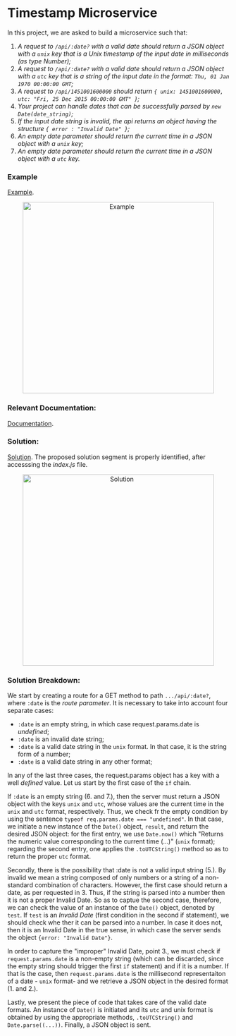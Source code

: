 # Timestamp Microservice

In this project, we are asked to build a microservice such that:

1. *A request to `/api/:date?` with a valid date should return a JSON object with a `unix` key that is a Unix timestamp of the input date in milliseconds (as type Number);*
2. *A request to `/api/:date?` with a valid date should return a JSON object with a `utc` key that is a string of the input date in the format: `Thu, 01 Jan 1970 00:00:00 GMT`;*
3. *A request to `/api/1451001600000` should return `{ unix: 1451001600000, utc: "Fri, 25 Dec 2015 00:00:00 GMT" }`;*
4. *Your project can handle dates that can be successfully parsed by `new Date(date_string)`;*
5. *If the input date string is invalid, the api returns an object having the structure `{ error : "Invalid Date" }`;*
6. *An empty date parameter should return the current time in a JSON object with a `unix` key;*
7. *An empty date parameter should return the current time in a JSON object with a `utc` key.*

### Example

[Example](https://timestamp-microservice.freecodecamp.rocks/).

<p align="center" width="100%"><img width="434" alt="Example" src=https://user-images.githubusercontent.com/73555298/188310039-81f1b65f-5c76-4ada-bd7d-0f3c732e0202.png></p>


### Relevant Documentation:

[Documentation](https://developer.mozilla.org/en-US/docs/Web/JavaScript/Reference/Global_Objects/Date).


### Solution:

[Solution](https://replit.com/join/leuyabzstx-minip). The proposed solution segment is properly identified, after accesssing the *index.js* file.

<p align="center" width="100%"><img width="434" alt="Solution" src="https://user-images.githubusercontent.com/73555298/188279004-5905db6a-1037-4432-95b6-f859ea21cb79.png">
  </p>

### Solution Breakdown:

We start by creating a route for a GET method to path `.../api/:date?`, where `:date` is the *route parameter*. It is necessary to take into account four separate cases:

- `:date` is an empty string, in which case request.params.date is *undefined*;
- `:date` is an invalid date string;
- `:date` is a valid date string in the `unix` format. In that case, it is the string form of a number;
- `:date` is a valid date string in any other format;

In any of the last three cases, the request.params object has a key with a well *defined* value. Let us start by the first case of the `if` chain.

If `:date` is an empty string (6. and 7.), then the server must return a JSON object with the keys `unix` and `utc`, whose values are the current time in the `unix` and `utc` format, respectively. Thus, we check fr the empty condition by using the sentence `typeof req.params.date === "undefined"`. In that case, we initiate a new instance of the `Date()` object, `result`, and return the desired JSON object: for the first entry, we use `Date.now()` which "Returns the numeric value corresponding to the current time (...)" (`unix` format); regarding the second entry, one applies the `.toUTCString()` method so as to return the proper `utc` format.

Secondly, there is the possibility that :date is not a valid input string (5.). By invalid we mean a string composed of only numbers or a string of a non-standard combination of characters. However, the first case should return a date, as per requested in 3. Thus, if the string is parsed into a number then it is not a proper Invalid Date. So as to captue the second case, therefore, we can check the value of an instance of the `Date()` object, denoted by `test`. If `test` is an *Invalid Date* (first condition in the second if statement), we should check whe ther it can be parsed into a number. In case it does not, then it is an Invalid Date in the true sense, in which case the server sends the object `{error: "Invalid Date"}`.

In order to capture the "improper" Invalid Date, point 3., we must check if `request.params.date` is a non-empty string (which can be discarded, since the empty string should trigger the first `if` statement) and if it is a number. If that is the case, then `request.params.date` is the millisecond representaiton of a date - `unix` format- and we retrieve a JSON object in the desired format (1. and 2.).

Lastly, we present the piece of code that takes care of the valid date formats. An instance of `Date()` is initiated and its `utc` and unix format is obtained by using the appropriate methods, `.toUTCString()` and `Date.parse((...))`. Finally, a JSON object is sent.

